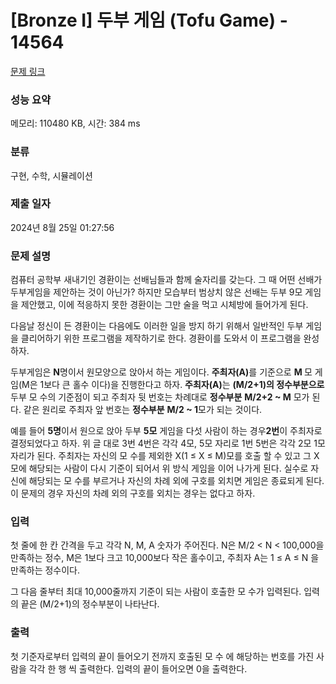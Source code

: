 # [Bronze I] 두부 게임 (Tofu Game) - 14564 

[문제 링크](https://www.acmicpc.net/problem/14564) 

### 성능 요약

메모리: 110480 KB, 시간: 384 ms

### 분류

구현, 수학, 시뮬레이션

### 제출 일자

2024년 8월 25일 01:27:56

### 문제 설명

<p>컴퓨터 공학부 새내기인 경환이는 선배님들과 함께 술자리를 갖는다. 그 때 어떤 선배가 두부게임을 제안하는 것이 아닌가? 하지만 모습부터 범상치 않은 선배는 두부 9모 게임을 제안했고, 이에 적응하지 못한 경환이는 그만 술을 먹고 시체방에 들어가게 된다.</p>

<p>다음날 정신이 든 경환이는 다음에도 이러한 일을 방지 하기 위해서 일반적인 두부 게임을 클리어하기 위한 프로그램을 제작하기로 한다. 경환이를 도와서 이 프로그램을 완성하자.</p>

<p>두부게임은 <strong>N</strong>명이서 원모양으로 앉아서 하는 게임이다. <strong>주최자(A)</strong>를 기준으로 <strong>M </strong>모 게임(M은 1보다 큰 홀수 이다)을 진행한다고 하자. <strong>주최자(A)</strong>는 <strong>(M/2+1)의 정수부분으로 </strong>두부 모 수의 기준점이 되고 주최자 뒷 번호는 차례대로 <strong>정수부분</strong> <strong>M/2+2 ~ M</strong> 모가 된다. 같은 원리로 주최자 앞 번호는 <strong>정수부분</strong> <strong>M/2 ~ 1</strong>모가 되는 것이다.</p>

<p>예를 들어 <strong>5명</strong>이서 원으로 앉아 두부 <strong>5모</strong> 게임을 다섯 사람이 하는 경우<strong>2번</strong>이 주최자로 결정되었다고 하자. 위 글 대로 3번 4번은 각각 4모, 5모 자리로 1번 5번은 각각 2모 1모 자리가 된다. 주최자는 자신의 모 수를 제외한 X(1 ≤ X ≤ M)모를 호출 할 수 있고 그 X모에 해당되는 사람이 다시 기준이 되어서 위 방식 게임을 이어 나가게 된다. 실수로 자신에 해당되는 모 수를 부르거나 자신의 차례 외에 구호를 외치면 게임은 종료되게 된다. 이 문제의 경우 자신의 차례 외의 구호를 외치는 경우는 없다고 하자.</p>

### 입력 

 <p>첫 줄에 한 칸 간격을 두고 각각 N, M, A 숫자가 주어진다. N은 M/2 < N < 100,000을 만족하는 정수, M은 1보다 크고 10,000보다 작은 홀수이고, 주최자 A는 1 ≤ A ≤ N 을 만족하는 정수이다.</p>

<p>그 다음 줄부터 최대 10,000줄까지 기준이 되는 사람이 호출한 모 수가 입력된다. 입력의 끝은 (M/2+1)의 정수부분이 나타난다.</p>

### 출력 

 <p>첫 기준자로부터 입력의 끝이 들어오기 전까지 호출된 모 수 에 해당하는 번호를 가진 사람을 각각 한 행 씩 출력한다. 입력의 끝이 들어오면 0을 출력한다.</p>

